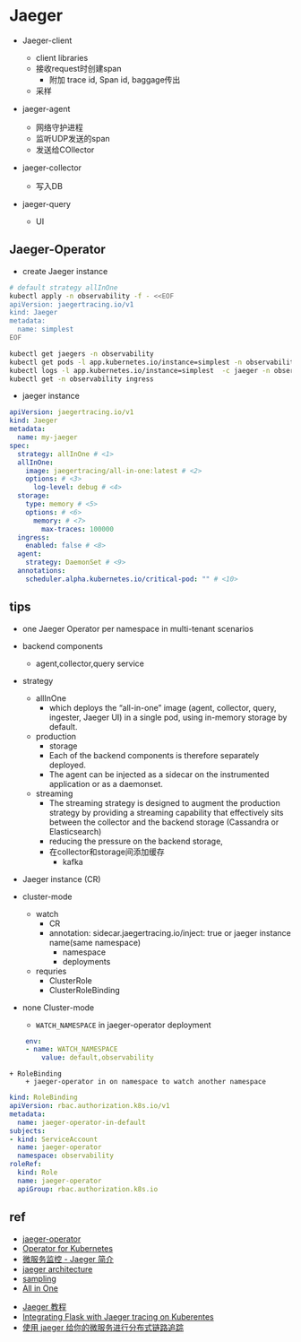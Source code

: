 # Jaeger

+ Jaeger-client
    + client libraries
    + 接收request时创建span
        + 附加 trace id, Span id, baggage传出
    + 采样

+ jaeger-agent
    + 网络守护进程
    + 监听UDP发送的span
    + 发送给COllector

+ jaeger-collector
    + 写入DB

+ jaeger-query
    + UI

## Jaeger-Operator

+ create Jaeger instance 

```sh
# default strategy allInOne 
kubectl apply -n observability -f - <<EOF
apiVersion: jaegertracing.io/v1
kind: Jaeger
metadata:
  name: simplest
EOF
```
<!-- 查看 -->
```sh
kubectl get jaegers -n observability
kubectl get pods -l app.kubernetes.io/instance=simplest -n observability
kubectl logs -l app.kubernetes.io/instance=simplest  -c jaeger -n observability
kubectl get -n observability ingress
```

+ jaeger instance

```yaml
apiVersion: jaegertracing.io/v1
kind: Jaeger
metadata:
  name: my-jaeger
spec:
  strategy: allInOne # <1>
  allInOne:
    image: jaegertracing/all-in-one:latest # <2>
    options: # <3>
      log-level: debug # <4>
  storage:
    type: memory # <5>
    options: # <6>
      memory: # <7>
        max-traces: 100000
  ingress:
    enabled: false # <8>
  agent:
    strategy: DaemonSet # <9>
  annotations:
    scheduler.alpha.kubernetes.io/critical-pod: "" # <10>
```


## tips
+  one Jaeger Operator per namespace in multi-tenant scenarios

+ backend components
    + agent,collector,query service

+ strategy
    + allInOne
        + which deploys the “all-in-one” image (agent, collector, query, ingester, Jaeger UI) in a single pod, using in-memory storage by default.
    + production
        + storage
        + Each of the backend components is therefore separately deployed.
        + The agent can be injected as a sidecar on the instrumented application or as a daemonset.
    + streaming
        + The streaming strategy is designed to augment the production strategy by providing a streaming capability that effectively sits between the collector and the backend storage (Cassandra or Elasticsearch)
        + reducing the pressure on the backend storage,
        + 在collector和storage间添加缓存
            + kafka

+ Jaeger instance (CR)
+ cluster-mode 
    + watch
        + CR
        + annotation: sidecar.jaegertracing.io/inject: true or jaeger instance name(same namespace)
            + namespace
            + deployments
    + requries
        + ClusterRole
        + ClusterRoleBinding

+ none Cluster-mode
    + `WATCH_NAMESPACE` in jaeger-operator deployment
```yaml
    env:
    - name: WATCH_NAMESPACE
        value: default,observability
```
    + RoleBinding
        + jaeger-operator in on namespace to watch another namespace
```yaml
kind: RoleBinding
apiVersion: rbac.authorization.k8s.io/v1
metadata:
  name: jaeger-operator-in-default
subjects:
- kind: ServiceAccount
  name: jaeger-operator
  namespace: observability
roleRef:
  kind: Role
  name: jaeger-operator
  apiGroup: rbac.authorization.k8s.io
```


## ref
+ [jaeger-operator](https://github.com/jaegertracing/jaeger-operator)
+ [Operator for Kubernetes](https://www.jaegertracing.io/docs/1.38/operator/)
+ [微服务监控 - Jaeger 简介](https://makeoptim.com/distributed-tracing/jaeger)
+ [jaeger architecture](https://www.jaegertracing.io/docs/1.16/architecture/)
+ [sampling](https://www.jaegertracing.io/docs/1.16/sampling/)
+ [All in One](https://www.jaegertracing.io/docs/1.21/getting-started/)
<!-- sample -->
+ [Jaeger 教程](https://pjw.io/articles/2018/05/18/jaeger-tutorial/)
+ [Integrating Flask with Jaeger tracing on Kuberentes](https://vorozhko.net/integrating-flask-with-jaeger-tracing-on-kuberentes)
+ [使用 jaeger 给你的微服务进行分布式链路追踪](https://kebingzao.com/2020/12/25/jaeger-use/)

